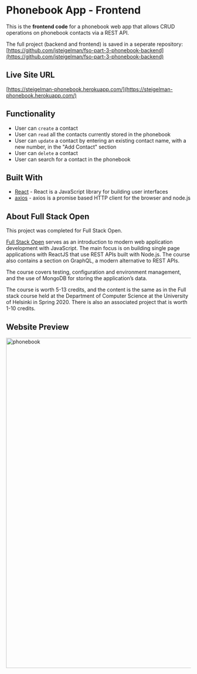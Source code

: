 # Phonebook App - Frontend
This is the **frontend code** for a phonebook web app that allows CRUD operations on phonebook contacts via a REST API.

The full project (backend and frontend) is saved in a seperate repository: [https://github.com/jsteigelman/fso-part-3-phonebook-backend](https://github.com/jsteigelman/fso-part-3-phonebook-backend)

<!-- This project is incorporated into my backend code that is saved in a seperate repository: [https://github.com/jsteigelman/fso-part-3-phonebook-backend](https://github.com/jsteigelman/fso-part-3-phonebook-backend) -->

## Live Site URL
[https://steigelman-phonebook.herokuapp.com/](https://steigelman-phonebook.herokuapp.com/)

<!-- ## Website Preview
 -->
 
 ## Functionality
* User can `create` a contact
* User can `read` all the contacts currently stored in the phonebook
* User can `update` a contact by entering an existing contact name, with a new number, in the "Add Contact" section
* User can `delete` a contact
* User can search for a contact in the phonebook

## Built With
* [React](https://reactjs.org/) - React is a JavaScript library for building user interfaces
* [axios](https://www.npmjs.com/package/axios) - axios is a promise based HTTP client for the browser and node.js

 ## About Full Stack Open

This project was completed for Full Stack Open.

[Full Stack Open](https://fullstackopen.com/en/) serves as an introduction to modern web application development with JavaScript. The main focus is on building single page applications with ReactJS that use REST APIs built with Node.js. The course also contains a section on GraphQL, a modern alternative to REST APIs.

The course covers testing, configuration and environment management, and the use of MongoDB for storing the application’s data.

The course is worth 5-13 credits, and the content is the same as in the Full stack course held at the Department of Computer Science at the University of Helsinki in Spring 2020. There is also an associated project that is worth 1-10 credits.

## Website Preview
<img width="900" alt="phonebook" src="https://user-images.githubusercontent.com/65603938/169331130-3f62d09f-69f8-4b56-8388-3e9f6fd38e54.png">

